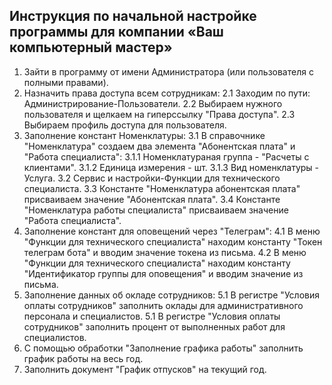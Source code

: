 ## Инструкция по начальной настройке программы для компании «Ваш компьютерный мастер»

1. Зайти в программу от имени Администратора (или пользователя с полными правами).
2. Назначить права доступа всем сотрудникам:
   2.1 Заходим по пути: Администрирование-Пользователи.
   2.2 Выбираем нужного пользователя и щелкаем на гиперссылку "Права доступа".
   2.3 Выбираем профиль доступа для пользователя.
3. Заполнение констант Номенклатуры:
   3.1 В справочнике "Номенклатура" создаем два элемента "Абонентская плата" и "Работа специалиста":
       3.1.1 Номенклатураная группа - "Расчеты с клиентами".
       3.1.2 Единица измерения - шт.
       3.1.3 Вид номенклатуры - Услуга. 
   3.2 Сервис и настройки-Функции для технического специалиста.
   3.3 Константе "Номенклатура абонентская плата" присваиваем значение "Абонентская плата".
   3.4 Константе "Номенклатура работы специалиста" присваиваем значение "Работа специалиста".
4. Заполнение констант для оповещений через "Телеграм":
   4.1 В меню "Функции для технического специалиста" находим константу "Токен телеграм бота" и вводим значение токена из письма.
   4.2 В меню "Функции для технического специалиста" находим константу "Идентификатор группы для оповещения" и вводим значение из письма.
5. Заполнение данных об окладе сотрудников:
   5.1 В регистре "Условия оплаты сотрудников" заполнить оклады для административного персонала и специалистов.
   5.1 В регистре "Условия оплаты сотрудников" заполнить процент от выполненных работ для специалистов.
6. С помощью обработки "Заполнение графика работы" заполнить график работы на весь год.
7. Заполнить документ "График отпусков" на текущий год.
